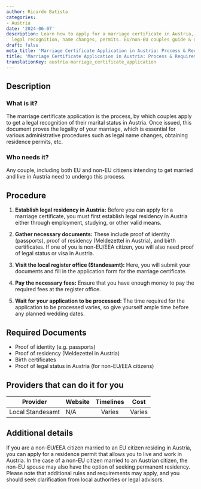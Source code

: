 ```yaml
---
author: Ricardo Batista
categories:
- Austria
date: '2024-06-07'
description: Learn how to apply for a marriage certificate in Austria, essential for
  legal recognition, name changes, permits. EU/non-EU couples guide & documents needed.
draft: false
meta_title: 'Marriage Certificate Application in Austria: Process & Requirements'
title: 'Marriage Certificate Application in Austria: Process & Requirements'
translationKey: austria-marriage_certificate_application
---
```



## Description
### What is it?

The marriage certificate application is the process, by which couples apply to get a legal recognition of their marital status in Austria. Once issued, this document proves the legality of your marriage, which is essential for various administrative procedures such as legal name changes, obtaining residence permits, etc.

### Who needs it?

Any couple, including both EU and non-EU citizens intending to get married and live in Austria need to undergo this process.

## Procedure

1. **Establish legal residency in Austria:** Before you can apply for a marriage certificate, you must first establish legal residency in Austria either through employment, studying, or other valid means.

2. **Gather necessary documents:** These include proof of identity (passports), proof of residency (Meldezettel in Austria), and birth certificates. If one of you is non-EU/EEA citizen, you will also need proof of legal status or visa in Austria.

3. **Visit the local register office (Standesamt):** Here, you will submit your documents and fill in the application form for the marriage certificate.

4. **Pay the necessary fees:** Ensure that you have enough money to pay the required fees at the register office.

5. **Wait for your application to be processed:** The time required for the application to be processed varies, so give yourself ample time before any planned wedding dates.

## Required Documents

- Proof of identity (e.g. passports)
- Proof of residency (Meldezettel in Austria)
- Birth certificates
- Proof of legal status in Austria (for non-EU/EEA citizens)

## Providers that can do it for you

| Provider        |     Website     |     Timelines    |       Cost      |
| --------------- | --------------- |  :-------------: | :-------------: |
| Local Standesamt |   N/A          |   Varies         |   Varies        |

## Additional details

If you are a non-EU/EEA citizen married to an EU citizen residing in Austria, you can apply for a residence permit that allows you to live and work in Austria. In the case of a non-EU citizen married to an Austrian citizen, the non-EU spouse may also have the option of seeking permanent residency. Please note that additional rules and requirements may apply, and you should seek clarification from local authorities or legal advisors.